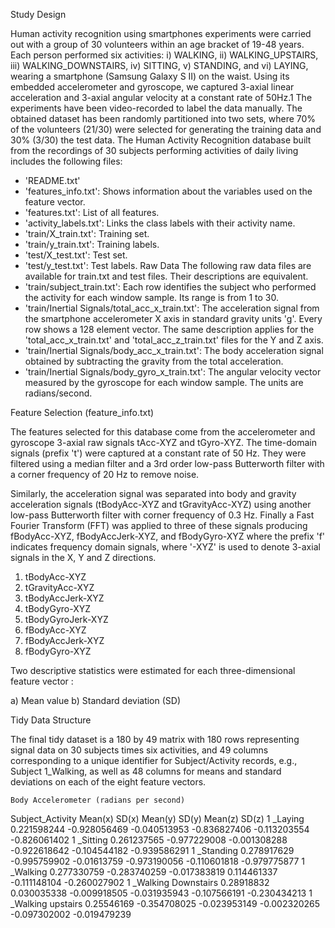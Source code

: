 Study Design

Human activity recognition using smartphones experiments were carried out with a group of 30 volunteers within an age bracket of 19-48 years. Each person performed six activities: i) WALKING, ii) WALKING_UPSTAIRS, iii) WALKING_DOWNSTAIRS, iv) SITTING, v) STANDING, and vi) LAYING, wearing a smartphone (Samsung Galaxy S II) on the waist. Using its embedded accelerometer and gyroscope, we captured 3-axial linear acceleration and 3-axial angular velocity at a constant rate of 50Hz.1
The experiments have been video-recorded to label the data manually. The obtained dataset has been randomly partitioned into two sets, where 70% of the volunteers (21/30) were selected for generating the training data and 30% (3/30) the test data. The Human Activity Recognition database built from the recordings of 30 subjects performing activities of daily living includes the following files:
- 'README.txt'
- 'features_info.txt': Shows information about the variables used on the feature vector.
- 'features.txt': List of all features.
- 'activity_labels.txt': Links the class labels with their activity name.
- 'train/X_train.txt': Training set.
- 'train/y_train.txt': Training labels.
- 'test/X_test.txt': Test set.
- 'test/y_test.txt': Test labels.
Raw Data
The following raw data files are available for train.txt and test files. Their descriptions are equivalent. 
- 'train/subject_train.txt': Each row identifies the subject who performed the activity for each window sample. Its range is from 1 to 30. 
- 'train/Inertial Signals/total_acc_x_train.txt': The acceleration signal from the smartphone accelerometer X axis in standard gravity units 'g'. Every row shows a 128 element vector. The same description applies for the 'total_acc_x_train.txt' and 'total_acc_z_train.txt' files for the Y and Z axis. 
- 'train/Inertial Signals/body_acc_x_train.txt': The body acceleration signal obtained by subtracting the gravity from the total acceleration. 
- 'train/Inertial Signals/body_gyro_x_train.txt': The angular velocity vector measured by the gyroscope for each window sample. The units are radians/second.
 
Feature Selection (feature_info.txt)

The features selected for this database come from the accelerometer and gyroscope 3-axial raw signals tAcc-XYZ and tGyro-XYZ. The time-domain signals (prefix 't') were captured at a constant rate of 50 Hz. They were filtered using a median filter and a 3rd order low-pass Butterworth filter with a corner frequency of 20 Hz to remove noise.  

Similarly, the acceleration signal was separated into body and gravity acceleration signals (tBodyAcc-XYZ and tGravityAcc-XYZ) using another low-pass Butterworth filter with corner frequency of 0.3 Hz. Finally a Fast Fourier Transform (FFT) was applied to three of these signals producing fBodyAcc-XYZ, fBodyAccJerk-XYZ, and fBodyGyro-XYZ  where the prefix  'f' indicates frequency domain signals, where '-XYZ' is used to denote 3-axial signals in the X, Y and Z directions.

1)	tBodyAcc-XYZ
2)	tGravityAcc-XYZ
3)	tBodyAccJerk-XYZ
4)	tBodyGyro-XYZ
5)	tBodyGyroJerk-XYZ
6)	fBodyAcc-XYZ
7)	fBodyAccJerk-XYZ
8)	fBodyGyro-XYZ

Two descriptive statistics were estimated for each three-dimensional feature vector : 

a)	Mean value
b)	Standard deviation (SD)

Tidy Data Structure

The final tidy dataset is a 180 by 49 matrix with 180 rows representing signal data on 30 subjects times six activities, and 49 columns corresponding to a unique identifier for Subject/Activity records, e.g., Subject 1_Walking, as well as 48 columns for means and standard deviations on each of the eight feature vectors.

 	Body Accelerometer (radians per second)
Subject_Activity	Mean(x)	SD(x)	Mean(y)	SD(y)	Mean(z)	SD(z)
1 _Laying	0.221598244	-0.928056469	-0.040513953	-0.836827406	-0.113203554	-0.826061402
1 _Sitting	0.261237565	-0.977229008	-0.001308288	-0.922618642	-0.104544182	-0.939586291
1 _Standing	0.278917629	-0.995759902	-0.01613759	-0.973190056	-0.110601818	-0.979775877
1 _Walking	0.277330759	-0.283740259	-0.017383819	0.114461337	-0.111148104	-0.260027902
1 _Walking Downstairs	0.28918832	0.030035338	-0.009918505	-0.031935943	-0.107566191	-0.230434213
1 _Walking upstairs	0.25546169	-0.354708025	-0.023953149	-0.002320265	-0.097302002	-0.019479239


